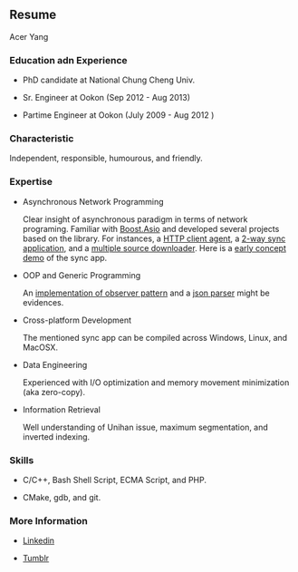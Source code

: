 ## Resume

Acer Yang

### Education adn Experience

- PhD candidate at National Chung Cheng Univ.

- Sr. Engineer at Ookon (Sep 2012 - Aug 2013)

- Partime Engineer at Ookon (July 2009 - Aug 2012 )

### Characteristic

  Independent, responsible, humourous, and friendly.

### Expertise

- Asynchronous Network Programming

  Clear insight of asynchronous paradigm in terms of network programing.
  Familiar with [Boost.Asio](http://www.boost.org/doc/libs/1_54_0/doc/html/boost_asio.html) and developed
  several projects based on the library. For instances, a [HTTP client agent](https://github.com/yangacer/agent), 
  a [2-way sync application](https://github.com/yangacer/synmon), and a [multiple source downloader](https://github.com/yangacer/magent).
  Here is a [early concept demo](http://youtu.be/jBFhDLtmtoQ) of the sync app.

- OOP and Generic Programming

  An [implementation of observer pattern](https://github.com/yangacer/Observable) and a [json parser](https://github.com/yangacer/JSON-CC) might be evidences.

- Cross-platform Development

  The mentioned sync app can be compiled across Windows, Linux, and MacOSX.

- Data Engineering

  Experienced with I/O optimization and memory movement minimization (aka zero-copy). 

- Information Retrieval

  Well understanding of Unihan issue, maximum segmentation, and inverted indexing.

### Skills

- C/C++, Bash Shell Script, ECMA Script, and PHP.

- CMake, gdb, and git.

### More Information

- [Linkedin](http://tw.linkedin.com/pub/acer-yang/2b/a9a/872)

- [Tumblr](http://yangacer.tumblr.com)




